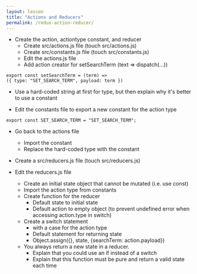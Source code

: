 ```yaml
---
layout: lesson
title: "Actions and Reducers"
permalink: /redux-action-reducer/
---
```


-   Create the action, actiontype constant, and reducer
    -   Create src/actions.js file (touch src/actions.js)
    -   Create src/constants.js file (touch src/constants.js)
    -   Edit the actions.js file
    -   Add action creator for setSearchTerm (text => dispatch(...))

```
export const setSearchTerm = (term) =>
({ type: "SET_SEARCH_TERM", payload: term })
```

-   Use a hard-coded string at first for type, but then explain why it's better to use a constant

-   Edit the constants file to export a new constant for the action type

```
export const SET_SEARCH_TERM = "SET_SEARCH_TERM";
```

-   Go back to the actions file
    -   Import the constant
    -   Replace the hard-coded type with the constant

-   Create a src/reducers.js file (touch src/reducers.js)

-   Edit the reducers.js file
    -   Create an initial state object that cannot be mutated (i.e. use const)
    -   Import the action type from constants
    -   Create function for the reducer
        -   Default state to initial state
        -   Default action to empty object (to prevent undefined error when accessing action.type in switch)
    -   Create a switch statement
        -   with a case for the action type
        -   Default statement for returning state
        -   Object.assign({}, state, {searchTerm: action.payload})
    -   You always return a new state in a reducer.
        -   Explain that you could use an if instead of a switch
        -   Explain that this function must be pure and return a valid state each time
